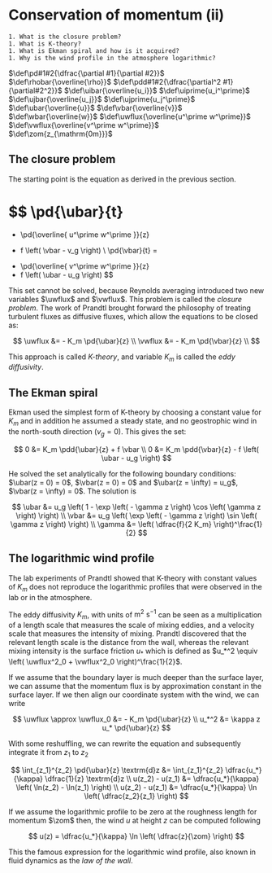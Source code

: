 # Conservation of momentum (ii)

```{admonition} Questions to be answered
1. What is the closure problem?
1. What is K-theory?
1. What is Ekman spiral and how is it acquired?
1. Why is the wind profile in the atmosphere logarithmic?
```

$\def\pd#1#2{\dfrac{\partial #1}{\partial #2}}$
$\def\rhobar{\overline{\rho}}$
$\def\pdd#1#2{\dfrac{\partial^2 #1}{\partial#2^2}}$
$\def\uibar{\overline{u_i}}$
$\def\uiprime{u_i^\prime}$
$\def\ujbar{\overline{u_j}}$
$\def\ujprime{u_j^\prime}$
$\def\ubar{\overline{u}}$
$\def\vbar{\overline{v}}$
$\def\wbar{\overline{w}}$
$\def\uwflux{\overline{u^\prime w^\prime}}$
$\def\vwflux{\overline{v^\prime w^\prime}}$
$\def\zom{z_{\mathrm{0m}}}$

## The closure problem
The starting point is the equation as derived in the previous section.

$$
  \pd{\ubar}{t}
=
- \pd{\overline{ u^\prime w^\prime }}{z}
+ f \left( \vbar - v_g \right) \\
  \pd{\vbar}{t}
=
- \pd{\overline{ v^\prime w^\prime }}{z}
- f \left( \ubar - u_g \right)
$$

This set cannot be solved, because Reynolds averaging introduced two new variables $\uwflux$ and $\vwflux$.
This problem is called the _closure problem_.
The work of Prandtl brought forward the philosophy of treating turbulent fluxes as diffusive fluxes, which allow the equations to be closed as:

$$
\uwflux &= - K_m \pd{\ubar}{z} \\
\vwflux &= - K_m \pd{\vbar}{z} \\
$$

This approach is called *K-theory*, and variable $K_m$ is called the *eddy diffusivity*.

## The Ekman spiral
Ekman used the simplest form of K-theory by choosing a constant value for $K_m$ and in addition he assumed a steady state, and no geostrophic wind in the north-south direction ($v_g = 0$). This gives the set:

$$
0 &= K_m \pdd{\ubar}{z} + f \vbar \\
0 &= K_m \pdd{\vbar}{z} - f \left( \ubar - u_g \right)
$$

He solved the set analytically for the following boundary conditions: $\ubar(z = 0) = 0$, $\vbar(z = 0) = 0$ and $\ubar(z = \infty) = u_g$, $\vbar(z = \infty) = 0$.
The solution is

$$
\ubar &= u_g \left( 1 - \exp \left( - \gamma z \right) \cos \left( \gamma z \right) \right) \\
\vbar &= u_g \left(     \exp \left( - \gamma z \right) \sin \left( \gamma z \right) \right) \\
\gamma &= \left( \dfrac{f}{2 K_m} \right)^\frac{1}{2}
$$


## The logarithmic wind profile
The lab experiments of Prandtl showed that K-theory with constant values of $K_m$ does not reproduce the logarithmic profiles that were observed in the lab or in the atmosphere.

The eddy diffusivity $K_m$, with units of $\mathrm{m^2\ s^{-1}}$ can be seen as a multiplication of a length scale that measures the scale of mixing eddies, and a velocity scale that measures the intensity of mixing.
Prandtl discovered that the relevant length scale is the distance from the wall, whereas the relevant mixing intensity is the surface friction $u_*$ which is defined as $u_*^2 \equiv \left( \uwflux^2_0 + \vwflux^2_0 \right)^\frac{1}{2}$.

If we assume that the boundary layer is much deeper than the surface layer, we can assume that the momentum flux is by approximation constant in the surface layer. If we then align our coordinate system with the wind, we can write

$$
\uwflux \approx \uwflux_0 &= - K_m \pd{\ubar}{z} \\
                u_*^2     &= \kappa z u_* \pd{\ubar}{z}
$$

With some reshuffling, we can rewrite the equation and subsequently integrate it from $z_1$ to $z_2$

$$ 
\int_{z_1}^{z_2} \pd{\ubar}{z} \textrm{d}z &= \int_{z_1}^{z_2} \dfrac{u_*}{\kappa} \dfrac{1}{z} \textrm{d}z \\
u(z_2) - u(z_1) &= \dfrac{u_*}{\kappa} \left( \ln(z_2) - \ln(z_1) \right) \\
u(z_2) - u(z_1) &= \dfrac{u_*}{\kappa} \ln \left( \dfrac{z_2}{z_1} \right)
$$

If we assume the logarithmic profile to be zero at the roughness length for momentum $\zom$ then, the wind $u$ at height $z$ can be computed following

$$ 
u(z) = \dfrac{u_*}{\kappa} \ln \left( \dfrac{z}{\zom} \right)
$$

This the famous expression for the logarithmic wind profile, also known in fluid dynamics as the *law of the wall*.

